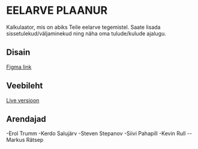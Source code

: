 # EELARVE PLAANUR

Kalkulaator, mis on abiks Teile eelarve tegemistel. Saate lisada sissetulekud/väljaminekud ning näha oma tulude/kulude ajalugu.

## Disain

[Figma link](https://www.figma.com/file/J8dmu3VPZsOUlB1Kuz6dPc/Kalkulaator?node-id=0%3A1)

## Veebileht

[Live versioon](https://kalkulaator.tak18stepanov.itmajakas.ee/)

## Arendajad
-Erol Trumm
-Kerdo Salujärv
-Steven Stepanov
-Siivi Pahapill
-Kevin Rull
--Markus Rätsep
